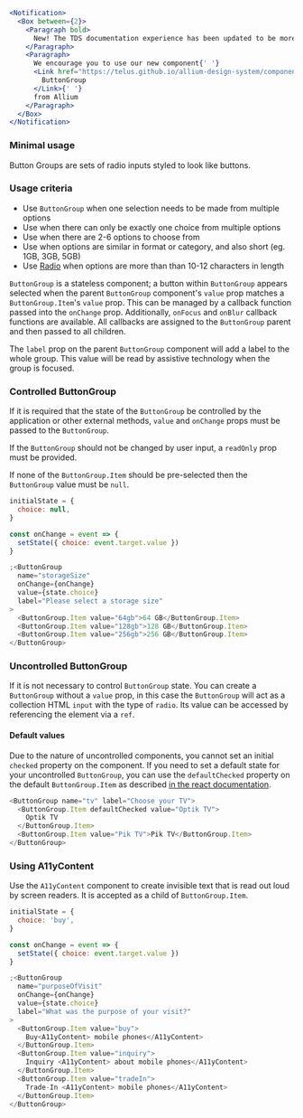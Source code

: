 ```jsx noeditor
<Notification>
  <Box between={2}>
    <Paragraph bold>
      New! The TDS documentation experience has been updated to be more performant!
    </Paragraph>
    <Paragraph>
      We encourage you to use our new component{' '}
      <Link href="https://telus.github.io/allium-design-system/components/components/button-group">
        ButtonGroup
      </Link>{' '}
      from Allium
    </Paragraph>
  </Box>
</Notification>
```

### Minimal usage

Button Groups are sets of radio inputs styled to look like buttons.

### Usage criteria

- Use `ButtonGroup` when one selection needs to be made from multiple options
- Use when there can only be exactly one choice from multiple options
- Use when there are 2-6 options to choose from
- Use when options are similar in format or category, and also short (eg. 1GB, 3GB, 5GB)
- Use [Radio](#/Forms?id=radio) when options are more than than 10-12 characters in length

`ButtonGroup` is a stateless component; a button within `ButtonGroup` appears selected when the parent `ButtonGroup` component's `value` prop matches a `ButtonGroup.Item`'s `value` prop. This can be managed by a callback function passed into the `onChange` prop. Additionally, `onFocus` and `onBlur` callback functions are available. All callbacks are assigned to the `ButtonGroup` parent and then passed to all children.

The `label` prop on the parent `ButtonGroup` component will add a label to the whole group. This value will be read by assistive technology when the group is focused.

### Controlled ButtonGroup

If it is required that the state of the `ButtonGroup` be controlled by the application or other external methods, `value` and `onChange` props must be passed to the `ButtonGroup`.

If the `ButtonGroup` should not be changed by user input, a `readOnly` prop must be provided.

If none of the `ButtonGroup.Item` should be pre-selected then the `ButtonGroup` value must be `null`.

```js
initialState = {
  choice: null,
}

const onChange = event => {
  setState({ choice: event.target.value })
}

;<ButtonGroup
  name="storageSize"
  onChange={onChange}
  value={state.choice}
  label="Please select a storage size"
>
  <ButtonGroup.Item value="64gb">64 GB</ButtonGroup.Item>
  <ButtonGroup.Item value="128gb">128 GB</ButtonGroup.Item>
  <ButtonGroup.Item value="256gb">256 GB</ButtonGroup.Item>
</ButtonGroup>
```

### Uncontrolled ButtonGroup

If it is not necessary to control `ButtonGroup` state. You can create a `ButtonGroup` without a `value` prop, in this case the `ButtonGroup` will act as a collection HTML `input` with the type of `radio`. Its value can be accessed by referencing the element via a `ref`.

#### Default values

Due to the nature of uncontrolled components, you cannot set an initial `checked` property on the component. If you need to set a default state for your uncontrolled `ButtonGroup`, you can use the `defaultChecked` property on the default `ButtonGroup.Item` as described [in the react documentation](https://reactjs.org/docs/uncontrolled-components.html#default-values).

```js
<ButtonGroup name="tv" label="Choose your TV">
  <ButtonGroup.Item defaultChecked value="Optik TV">
    Optik TV
  </ButtonGroup.Item>
  <ButtonGroup.Item value="Pik TV">Pik TV</ButtonGroup.Item>
</ButtonGroup>
```

### Using A11yContent

Use the `A11yContent` component to create invisible text that is read out loud by screen readers. It is accepted as a child of `ButtonGroup.Item`.

```js
initialState = {
  choice: 'buy',
}

const onChange = event => {
  setState({ choice: event.target.value })
}

;<ButtonGroup
  name="purposeOfVisit"
  onChange={onChange}
  value={state.choice}
  label="What was the purpose of your visit?"
>
  <ButtonGroup.Item value="buy">
    Buy<A11yContent> mobile phones</A11yContent>
  </ButtonGroup.Item>
  <ButtonGroup.Item value="inquiry">
    Inquiry <A11yContent> about mobile phones</A11yContent>
  </ButtonGroup.Item>
  <ButtonGroup.Item value="tradeIn">
    Trade-In <A11yContent> mobile phones</A11yContent>
  </ButtonGroup.Item>
</ButtonGroup>
```
